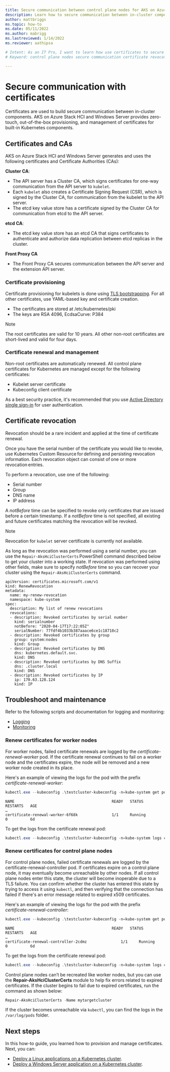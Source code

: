 ```yaml
---
title: Secure communication between control plane nodes for AKS on Azure Stack HCI and Windows Server
description: Learn how to secure communication between in-cluster components.
author: mattbriggs
ms.topic: how-to
ms.date: 05/11/2022
ms.author: mabrigg 
ms.lastreviewed: 1/14/2022
ms.reviewer: aathipsa

# Intent: As an IT Pro, I want to learn how use certificates to secure communication between in-cluster components on my AKS on Azure Stack HCI and Windows Server deployment.
# Keyword: control plane nodes secure communication certificate revocation

---
```


# Secure communication with certificates  

Certificates are used to build secure communication between in-cluster components. AKS on Azure Stack HCI and Windows Server provides zero-touch, out-of-the-box provisioning, and management of certificates for built-in Kubernetes components. 

## Certificates and CAs

AKS on Azure Stack HCI and Windows Server generates and uses the following certificates and Certificate Authorities (CAs): 

**Cluster CA**:
  - The API server has a Cluster CA, which signs certificates for one-way communication from the API server to `kubelet`.
  - Each `kubelet` also creates a Certificate Signing Request (CSR), which is signed by the Cluster CA, for communication from the kubelet to the API server.
  - The etcd key value store has a certificate signed by the Cluster CA for communication from etcd to the API server. 

**etcd CA**:
- The etcd key value store has an etcd CA that signs certificates to authenticate and authorize data replication between etcd replicas in the cluster.

**Front Proxy CA**
- The Front Proxy CA secures communication between the API server and the extension API server.

### Certificate provisioning 

Certificate provisioning for kubelets is done using [TLS bootstrapping](https://kubernetes.io/docs/reference/command-line-tools-reference/kubelet-tls-bootstrapping/). For all other certificates, use YAML-based key and certificate creation. 

- The certificates are stored at /etc/kubernetes/pki
- The keys are RSA 4096, EcdsaCurve: P384 

> [!NOTE]
> The root certificates are valid for 10 years. All other non-root certificates are short-lived and valid for four days.

### Certificate renewal and management

Non-root certificates are automatically renewed. All control plane certificates for Kubernetes are managed except for the following certificates:

- Kubelet server certificate 
- Kubeconfig client certificate 

As a best security practice, it's recommended that you use [Active Directory single sign-in](./ad-sso.md) for user authentication.

## Certificate revocation
Revocation should be a rare incident and applied at the time of certificate renewal. 

Once you have the serial number of the certificate you would like to revoke, use Kubernetes Custom Resource for defining and persisting revocation information. Each revocation object can consist of one or more revocation entries.  

To perform a revocation, use one of the following:
- Serial number 
- Group 
- DNS name 
- IP address  

A _notBefore_ time can be specified to revoke only certificates that are issued before a certain timestamp. If a _notBefore_ time is not specified, all existing and future certificates matching the revocation will be revoked. 

> [!NOTE]
> Revocation for `kubelet` server certificate is currently not available.

As long as the revocation was performed using a serial number, you can use the `Repair-AksHciClusterCerts` PowerShell command described below to get your cluster into a working state. If revocation was performed using other fields, make sure to specify _notBefore_ time so you can recover your cluster using the `Repair-AksHciClusterCerts` command. 

```Console
apiVersion: certificates.microsoft.com/v1 
kind: RenewRevocation 
metadata: 
  name: my-renew-revocation 
  namespace: kube-system 
spec: 
  description: My list of renew revocations 
  revocations: 
  - description: Revoked certificates by serial number 
    kind: serialnumber 
    notBefore: "2020-04-17T17:22:05Z" 
    serialNumber: 77fdf4b1033b387aaace6ce1c18710c2 
  - description: Revoked certificates by group 
    group: system:nodes 
    kind: Group 
  - description: Revoked certificates by DNS 
    dns: kubernetes.default.svc. 
    kind: DNS 
  - description: Revoked certificates by DNS Suffix 
    dns: .cluster.local 
    kind: DNS 
  - description: Revoked certificates by IP 
    ip: 170.63.128.124 
    kind: IP 
```

## Troubleshoot and maintenance

Refer to the following scripts and documentation for logging and monitoring:

- [Logging](https://github.com/microsoft/AKS-HCI-Apps/tree/main/Logging)
- [Monitoring](https://github.com/microsoft/AKS-HCI-Apps/tree/main/Monitoring#certs-and-keys-monitoring)

### Renew certificates for worker nodes

For worker nodes, failed certificate renewals are logged by the *certificate-renewal-worker* pod. If the certificate renewal continues to fail on a worker node and the certificates expire, the node will be removed and a new worker node created in its place. 

Here's an example of viewing the logs for the pod with the prefix *certificate-renewal-worker*: 

```powershell
kubectl.exe --kubeconfig .\testcluster-kubeconfig -n=kube-system get pods 
```

```Output
NAME                                           READY   STATUS             RESTARTS   AGE 
… 
certificate-renewal-worker-6f68k               1/1     Running            0          6d 
```

To get the logs from the certificate renewal pod:

```powershell
kubectl.exe --kubeconfig .\testcluster-kubeconfig -n=kube-system logs certificate-renewal-worker-6f68k
```

### Renew certificates for control plane nodes

For control plane nodes, failed certificate renewals are logged by the certificate-renewal-controller pod. If certificates expire on a control plane node, it may eventually become unreachable by other nodes. If all control plane nodes enter this state, the cluster will become inoperable due to a TLS failure. You can confirm whether the cluster has entered this state by trying to access it using `kubectl`, and then verifying that the connection has failed if there's an error message related to expired x509 certificates. 

Here's an example of viewing the logs for the pod with the prefix *certificate-renewal-controller*:
```powershell
kubectl.exe --kubeconfig .\testcluster-kubeconfig -n=kube-system get pods 
```

```Output
NAME                                           READY   STATUS             RESTARTS   AGE 
… 
certificate-renewal-controller-2cdmz               1/1     Running            0          6d 
```

To get the logs from the certificate renewal pod:

```powershell
kubectl.exe --kubeconfig .\testcluster-kubeconfig -n=kube-system logs certificate-renewal-controller-2cdmz
```

Control plane nodes can’t be recreated like worker nodes, but you can use the **Repair-AksHciClusterCerts** module to help fix errors related to expired certificates. If the cluster begins to fail due to expired certificates, run the command as shown below: 

```powershell
Repair-AksHciClusterCerts -Name mytargetcluster 
```

If the cluster becomes unreachable via `kubectl`, you can find the logs in the `/var/log/pods` folder.

## Next steps

In this how-to guide, you learned how to provision and manage certificates. Next, you can:
- [Deploy a Linux applications on a Kubernetes cluster](./deploy-linux-application.md).
- [Deploy a Windows Server application on a Kubernetes cluster](./deploy-windows-application.md).
